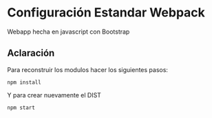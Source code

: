 # Configuración Estandar Webpack
Webapp hecha en javascript con Bootstrap


## Aclaración
Para reconstruir los modulos hacer los siguientes pasos:

```
npm install
```

Y para crear nuevamente el DIST

```
npm start
```
